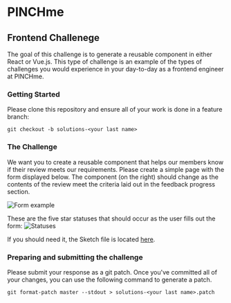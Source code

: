# PINCHme
## Frontend Challenege

The goal of this challenge is to generate a reusable component in either React or Vue.js. This type of challenge is an example of the types of challenges you would experience in your day-to-day as a frontend engineer at PINCHme.

### Getting Started
Please clone this repository and ensure all of your work is done in a feature branch:
```
git checkout -b solutions-<your last name>
```

### The Challenge

We want you to create a reusable component that helps our members know if their review meets our requirements. Please create a simple page with the form displayed below. The component (on the right) should change as the contents of the review meet the criteria laid out in the feedback progress section.

![Form example](https://cdn.rawgit.com/PINCHme/interview-challenges/master/frontend/comps/form.png)

These are the five star statuses that should occur as the user fills out the form:
![Statuses](https://cdn.rawgit.com/PINCHme/interview-challenges/b22669f1/frontend/comps/states.png)

If you should need it, the Sketch file is located [here](https://cdn.rawgit.com/PINCHme/interview-challenges/master/frontend/comps/frontend_challenge.sketch).

### Preparing and submitting the challenge

Please submit your response as a git patch. Once you've committed all of your changes, you can use the following command to generate a patch.
```
git format-patch master --stdout > solutions-<your last name>.patch
```
